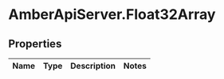 # AmberApiServer.Float32Array

## Properties
Name | Type | Description | Notes
------------ | ------------- | ------------- | -------------
